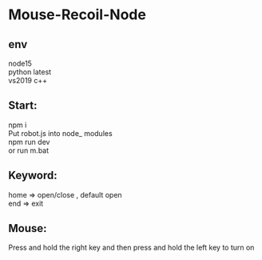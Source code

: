 # Mouse-Recoil-Node
## env <br>
node15 <br>
python latest <br>
vs2019 c++
## Start: <br>
npm i<br>
Put robot.js into node_ modules<br>
npm run dev <br>
or run m.bat
## Keyword: <br>
home => open/close , default open<br>
end => exit
## Mouse: <br>
Press and hold the right key and then press and hold the left key to turn on

